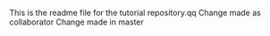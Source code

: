 This is the readme file for the tutorial repository.qq
Change made as collaborator
Change made in master
